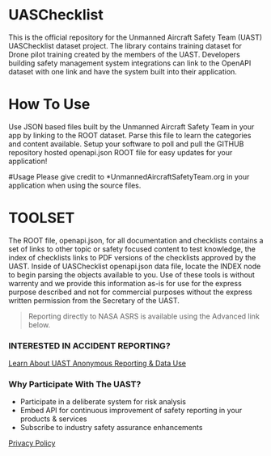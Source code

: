# UASChecklist
This is the official repository for the Unmanned Aircraft Safety Team (UAST) UASChecklist dataset project.  The library contains training dataset for Drone pilot training created by the members of the UAST.   Developers building safety management system integrations can link to the OpenAPI dataset with one link and have the system built into their application.  

# How To Use
Use JSON based files built by the Unmanned Aircraft Safety Team in your app by linking to the ROOT dataset.  Parse this file to learn the categories and content available.  Setup your software to poll and pull the GITHUB repository hosted openapi.json ROOT file for easy updates for your application!  

#Usage
Please give credit to *UnmannedAircraftSafetyTeam.org in your application when using the source files.
 

# TOOLSET 
The ROOT file, openapi.json, for all documentation and checklists contains a set of links to other topic or safety focused content to test knowledge, the index of checklists links to PDF versions of the checklists approved by the UAST.  Inside of UASChecklist openapi.json data file, locate the INDEX node to begin parsing the objects available to you.  Use of these tools is without warrenty and we provide this information as-is for use for the express purpose described and not for commercial purposes without the express written permission from the Secretary of the UAST.

> Reporting directly to NASA ASRS is available using the Advanced link below. 

### INTERESTED IN ACCIDENT REPORTING?
 
[Learn About UAST Anonymous Reporting & Data Use](https://github.com/gearboxxsv/OPENASRS)

 
### Why Participate With The UAST?
* Participate in a deliberate system for risk analysis
* Embed API for continuous improvement of safety reporting in your products & services
* Subscribe to industry safety assurance enhancements  

[Privacy Policy](https://www.unmannedaircraftsafetyteam.org/privacy-policy/)

 

